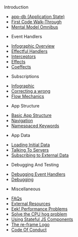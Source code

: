 Introduction

 - [app-db (Application State)](ApplicationState.md)
 - [First Code Walk-Through](CodeWalkthrough.md)
 - [Mental Model Omnibus](MentalModelOmnibus.md)


* Event Handlers

 - [Infographic Overview](EventHandlingInfographic.md)
 - [Effectful Handlers](EffectfulHandlers.md)
 - [Interceptors](Interceptors.md)
 - [Effects](Effects.md)
 - [Coeffects](Coeffects.md)


* Subscriptions

 - [Infographic](SubscriptionInfographic.md)
 - [Correcting a wrong](SubscriptionsCleanup.md)
 - [Flow Mechanics](SubscriptionFlow.md)


* App Structure

 - [Basic App Structure](Basic-App-Structure.md)
 - [Navigation](Navigation.md)
 - [Namespaced Keywords](Namespaced-Keywords.md)


* App Data

 - [Loading Initial Data](Loading-Initial-Data.md)
 - [Talking To Servers](Talking-To-Servers.md)
 - [Subscribing to External Data](Subscribing-To-External-Data.md)


* Debugging And Testing

 - [Debugging Event Handlers](Debugging-Event-Handlers.md)
 - [Debugging](Debugging.md)


* Miscellaneous

 - [FAQs](FAQs/README.md)
 - [External Resources](External-Resources.md)
 - [Eek! Performance Problems](Performance-Problems.md)
 - [Solve the CPU hog problem](Solve-the-CPU-hog-problem.md)
 - [Using Stateful JS Components](Using-Stateful-JS-Components.md)
 - [The re-frame Logo](The-re-frame-logo.md)
 - [Code Of Conduct](Code-Of-Conduct.md)
 
 
<!--  We put these at the end so that there is nothing for doctoc to generate. -->
 <!-- START doctoc -->
 <!-- END doctoc -->

